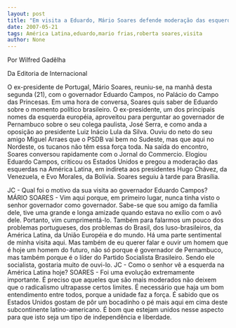 ```yaml
---
layout: post
title: "Em visita a Eduardo, Mário Soares defende moderação das esquerdas na América Latina"
date: 2007-05-21
tags: América Latina,eduardo,mario frias,roberta soares,visita
author: None
---
```

Por Wilfred Gad&ecirc;lha 

Da Editoria de Internacional 

O ex-presidente de Portugal, M&aacute;rio Soares, reuniu-se, na manh&atilde; desta segunda (21), com o governador Eduardo Campos, no Pal&aacute;cio do Campo das Princesas. Em uma hora de conversa, Soares quis saber de Eduardo sobre o momento pol&iacute;tico brasileiro. 
O ex-presidente, um dos principais nomes da esquerda europ&eacute;ia, aproveitou para perguntar ao governador de Pernambuco sobre o seu colega paulista, Jos&eacute; Serra, e como anda a oposi&ccedil;&atilde;o ao presidente Luiz In&aacute;cio Lula da Silva. 
Ouviu do neto do seu amigo Miguel Arraes que o PSDB vai bem no Sudeste, mas que aqui no Nordeste, os tucanos n&atilde;o t&ecirc;m essa for&ccedil;a toda. 
Na sa&iacute;da do encontro, Soares conversou rapidamente com o Jornal do Commercio. Elogiou Eduardo Campos, criticou os Estados Unidos e pregou a modera&ccedil;&atilde;o das esquerdas na Am&eacute;rica Latina, em indireta aos presidentes Hugo Ch&aacute;vez, da Venezuela, e Evo Morales, da Bol&iacute;via. Soares seguiu &agrave; tarde para Bras&iacute;lia. 

JC - Qual foi o motivo da sua visita ao governador Eduardo Campos? 
M&Aacute;RIO SOARES - Vim aqui porque, em primeiro lugar, nunca tinha visto o senhor governador como governador. Sabe-se que sou amigo da fam&iacute;lia dele, tive uma grande e longa amizade quando estava no ex&iacute;lio com o av&ocirc; dele. Portanto, vim cumpriment&aacute;-lo. Tamb&eacute;m para falarmos um pouco dos problemas portugueses, dos problemas do Brasil, dos luso-brasileiros, da Am&eacute;rica Latina, da Uni&atilde;o Europ&eacute;ia e do mundo. H&aacute; uma parte sentimental de minha visita aqui. Mas tamb&eacute;m de eu querer falar e ouvir um homem que &eacute; hoje um homem do futuro, n&atilde;o s&oacute; porque &eacute; governador de Pernambuco, mas tamb&eacute;m porque &eacute; o l&iacute;der do Partido Socialista Brasileiro. Sendo ele socialista, gostaria muito de ouvi-lo. 
JC - Como o senhor v&ecirc; a esquerda na Am&eacute;rica Latina hoje? 
SOARES - Foi uma evolu&ccedil;&atilde;o extremamente importante. &Eacute; preciso que aqueles que s&atilde;o mais moderados n&atilde;o deixem que o radicalismo ultrapasse certos limites. &Eacute; necess&aacute;rio que haja um bom entendimento entre todos, porque a unidade faz a for&ccedil;a. &Eacute; sabido que os Estados Unidos gostam de p&ocirc;r um bocadinho o p&eacute; mais aqui em cima deste subcontinente latino-americano. &Eacute; bom que estejam unidos nesse aspecto para que isto seja um tipo de independ&ecirc;ncia e liberdade.  